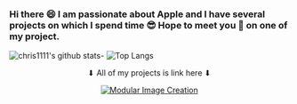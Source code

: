 ### Hi there 😄 I am passionate about Apple and I have several projects on which I spend time 😎 Hope to meet you 🤝 on one of my project.
![chris1111's github stats](https://github-readme-stats.vercel.app/api?username=chris1111&show_icons=true)- ![Top Langs](https://github-readme-stats.vercel.app/api/top-langs/?username=chris1111&show_icons=true)


<div align="center">
 ⬇︎ All of my projects is link here ⬇︎
    
 </a>
    </div>
    </div>
    
<div align="center">

[![Modular Image Creation](https://user-images.githubusercontent.com/6248794/90337590-739b8980-dfb1-11ea-8544-5afbe722e815.png)](https://github.com/chris1111?tab=repositories)



</a>
    </div>
    </div>
    


















